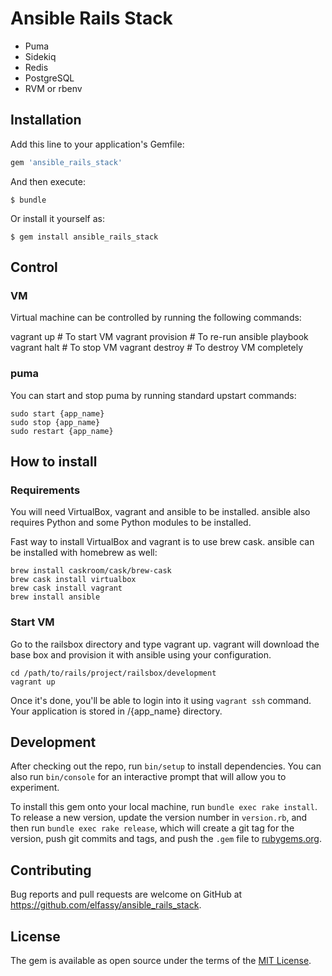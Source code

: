 # Ansible Rails Stack

- Puma
- Sidekiq
- Redis
- PostgreSQL
- RVM or rbenv

## Installation

Add this line to your application's Gemfile:

```ruby
gem 'ansible_rails_stack'
```

And then execute:

    $ bundle

Or install it yourself as:

    $ gem install ansible_rails_stack


## Control
### VM
Virtual machine can be controlled by running the following commands:

vagrant up                      # To start VM
vagrant provision               # To re-run ansible playbook
vagrant halt                    # To stop VM
vagrant destroy                 # To destroy VM completely

### puma
You can start and stop puma by running standard upstart commands:

```
sudo start {app_name}
sudo stop {app_name}
sudo restart {app_name}
```

## How to install
### Requirements
You will need VirtualBox, vagrant and ansible to be installed. ansible also requires Python and some Python modules to be installed.

Fast way to install VirtualBox and vagrant is to use brew cask. ansible can be installed with homebrew as well:

```
brew install caskroom/cask/brew-cask
brew cask install virtualbox
brew cask install vagrant
brew install ansible
```


### Start VM
Go to the railsbox directory and type vagrant up. vagrant will download the base box and provision it with ansible using your configuration.

```
cd /path/to/rails/project/railsbox/development
vagrant up
```

Once it's done, you'll be able to login into it using `vagrant ssh` command. Your application is stored in /{app_name} directory.

## Development

After checking out the repo, run `bin/setup` to install dependencies. You can also run `bin/console` for an interactive prompt that will allow you to experiment.

To install this gem onto your local machine, run `bundle exec rake install`. To release a new version, update the version number in `version.rb`, and then run `bundle exec rake release`, which will create a git tag for the version, push git commits and tags, and push the `.gem` file to [rubygems.org](https://rubygems.org).

## Contributing

Bug reports and pull requests are welcome on GitHub at https://github.com/elfassy/ansible_rails_stack.


## License

The gem is available as open source under the terms of the [MIT License](http://opensource.org/licenses/MIT).

